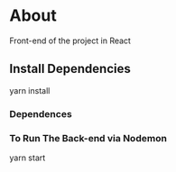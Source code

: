 # About
Front-end of the project in React

## Install Dependencies
yarn install

### Dependences

### To Run The Back-end via Nodemon
yarn start
